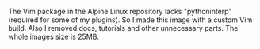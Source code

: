 The Vim package in the Alpine Linux repository lacks "pythoninterp"(required for some of my plugins). 
So I made this image with a custom Vim build. Also I removed docs, tutorials and other unnecessary parts. 
The whole images size is 25MB.
